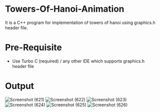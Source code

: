 # Towers-Of-Hanoi-Animation
It is a C++ program for implementation of towers of hanoi using graphics.h header file.

# Pre-Requisite
  - Use Turbo C (required) / any other IDE which supports graphics.h header file

# Output
  ![Screenshot (621)](https://github.com/pendyalavarun/Towers-Of-Hanoi-Animation/assets/119442569/a01c8ef3-2ec9-4542-8de4-c904d9a0f535)
![Screenshot (622)](https://github.com/pendyalavarun/Towers-Of-Hanoi-Animation/assets/119442569/4746e4ec-1927-45e2-a086-1f55bbd2e4de)
![Screenshot (623)](https://github.com/pendyalavarun/Towers-Of-Hanoi-Animation/assets/119442569/e347bdce-3cd6-4b42-8a0e-64cd58a9152e)
![Screenshot (624)](https://github.com/pendyalavarun/Towers-Of-Hanoi-Animation/assets/119442569/8bc0f2f3-833c-420a-9afd-7b79b68200fb)
![Screenshot (625)](https://github.com/pendyalavarun/Towers-Of-Hanoi-Animation/assets/119442569/cf88569f-b6e5-435a-b2f5-6975963db5da)
![Screenshot (626)](https://github.com/pendyalavarun/Towers-Of-Hanoi-Animation/assets/119442569/40985341-c5d1-45ed-9932-c87ad6cd9026)
